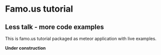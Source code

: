 Famo.us tutorial
================

Less talk - more code examples
------------------------------

This is famo.us tutorial packaged as meteor application with live examples.

**Under construction**

